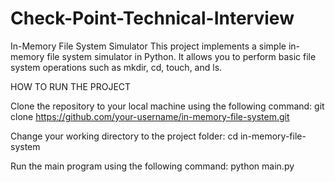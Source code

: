 # Check-Point-Technical-Interview

In-Memory File System Simulator
This project implements a simple in-memory file system simulator in Python. It allows you to perform basic file system operations such as mkdir, cd, touch, and ls.

HOW TO RUN THE PROJECT

Clone the repository to your local machine using the following command:
git clone https://github.com/your-username/in-memory-file-system.git


Change your working directory to the project folder:
cd in-memory-file-system


Run the main program using the following command:
python main.py
